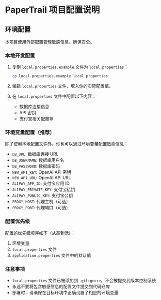 # PaperTrail 项目配置说明

## 环境配置

本项目使用外部配置管理敏感信息，确保安全。

### 本地开发配置

1. 复制 `local.properties.example` 文件为 `local.properties`：
   ```bash
   cp local.properties.example local.properties
   ```

2. 编辑 `local.properties` 文件，填入你的实际配置值。

3. 在 `local.properties` 文件中配置以下内容：
   - 数据库连接信息
   - API 密钥
   - 支付宝相关配置等

### 环境变量配置（推荐）

除了使用本地配置文件外，你也可以通过环境变量配置敏感信息：

- `DB_URL`: 数据库连接 URL
- `DB_USERNAME`: 数据库用户名
- `DB_PASSWORD`: 数据库密码
- `NEW_API_KEY`: OpenAI API 密钥
- `NEW_API_URL`: OpenAI API URL
- `ALIPAY_APP_ID`: 支付宝应用 ID
- `ALIPAY_PRIVATE_KEY`: 支付宝私钥
- `ALIPAY_PUBLIC_KEY`: 支付宝公钥
- `PROXY_HOST`: 代理主机（可选）
- `PROXY_PORT`: 代理端口（可选）

### 配置优先级

配置的优先级顺序如下（从高到低）：
1. 环境变量
2. `local.properties` 文件
3. `application.properties` 文件中的默认值

### 注意事项

- `local.properties` 文件已被添加到 `.gitignore`，不会被提交到版本控制系统
- 永远不要将包含敏感信息的配置文件提交到代码仓库
- 部署时，请确保在目标环境中正确设置了相应的环境变量